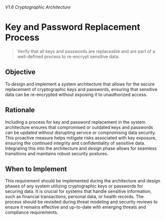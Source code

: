 *V1.6 Cryptographic Architecture*

# Key and Password Replacement Process

> Verify that all keys and passwords are replaceable and are part of a well-defined process to re-encrypt sensitive data.

## Objective
To design and implement a system architecture that allows for the secure replacement of cryptographic keys and passwords, ensuring that sensitive data can be re-encrypted without exposing it to unauthorized access.

## Rationale
Including a process for key and password replacement in the system architecture ensures that compromised or outdated keys and passwords can be updated without disrupting service or compromising data security. This proactive measure helps mitigate risks associated with key exposure, ensuring the continued integrity and confidentiality of sensitive data. Integrating this into the architecture and design phase allows for seamless transitions and maintains robust security postures.

## When to Implement
This requirement should be implemented during the architecture and design phases of any system utilizing cryptographic keys or passwords for securing data. It is crucial for systems that handle sensitive information, such as financial transactions, personal data, or health records. The process should be revisited during threat modeling and security reviews to ensure it remains effective and up-to-date with emerging threats and compliance requirements.
